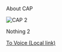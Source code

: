 About CAP

![CAP 2](https://pay.google.com/about/static/images/social/og_image.jpg?w=400 "CAP 2")

Nothing 2

[To Voice (Local link)](voice/prefixes.md)